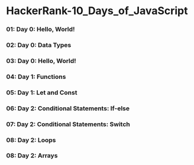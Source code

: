 # HackerRank-10_Days_of_JavaScript

### 01: Day 0: Hello, World!
### 02: Day 0: Data Types
### 03: Day 0: Hello, World!
### 04: Day 1: Functions
### 05: Day 1: Let and Const
### 06: Day 2: Conditional Statements: If-else
### 07: Day 2: Conditional Statements: Switch
### 08: Day 2: Loops
### 08: Day 2: Arrays
